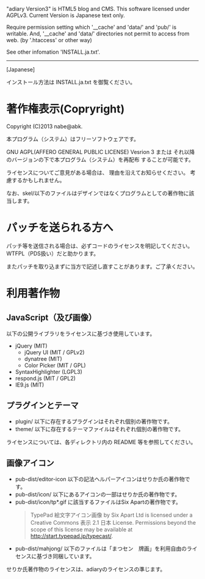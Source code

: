 "adiary Version3" is HTML5 blog and CMS.
This software licensed under AGPLv3.
Current Version is Japanese text only.

Require permission setting which '__cache' and 'data/' and 'pub/' is writable.
And, '__cache' and 'data/' directories not permit to access from web.
(by '.htaccess' or other way)

See other infomation 'INSTALL.ja.txt'.

----------------------------------------------------------------------
[Japanese]

インストール方法は INSTALL.ja.txt を御覧ください。

# 著作権表示(Copryright)

 Copyright (C)2013 nabe@abk.

本プログラム（システム）はフリーソフトウェアです。

GNU AGPL(AFFERO GENERAL PUBLIC LICENSE) Vesrion 3 または
それ以降のバージョンの下で本プログラム（システム）を再配布
することが可能です。

ライセンスについてご意見がある場合は、
理由を沿えてお知らせください。
考慮するかもしれません。

なお、skel/以下のファイルはデザインではなくプログラムとしての著作物に該当します。

# パッチを送られる方へ

パッチ等を送信される場合は、必ずコードのライセンスを明記してください。
WTFPL（PDS扱い）だと助かります。

またパッチを取り込まずに当方で記述し直すことがあります。ご了承ください。

# 利用著作物

## JavaScript（及び画像）

以下の公開ライブラリをライセンスに基づき使用しています。

  * jQuery (MIT)
    * jQuery UI (MIT / GPLv2)
    * dynatree  (MIT)
    * Color Picker (MIT / GPL)
  * SyntaxHighlighter (LGPL3)
  * respond.js (MIT / GPL2)
  * IE9.js (MIT)

## プラグインとテーマ

  * plugin/ 以下に存在するプラグインはそれぞれ個別の著作物です。
  * theme/ 以下に存在するテーマファイルはそれぞれ個別の著作物です。

ライセンスについては、各ディレクトリ内の README 等を参照してください。

## 画像アイコン

  * pub-dist/editor-icon 以下の記法ヘルパーアイコンはせりか氏の著作物です。
  * pub-dist/icon/ 以下にあるアイコンの一部はせりか氏の著作物です。
  * pub-dist/icon/tp*.gif に該当するファイルはSix Apartの著作物です。
    > TypePad 絵文字アイコン画像 by Six Apart Ltd is licensed under a Creative Commons 表示 2.1 日本 License.
    > Permissions beyond the scope of this license may be available at http://start.typepad.jp/typecast/.
  * pub-dist/mahjong/ 以下のファイルは「まつセン　牌画」を利用自由のライセンスに基づき同梱しています。

せりか氏著作物のライセンスは、adiaryのライセンスの準じます。
